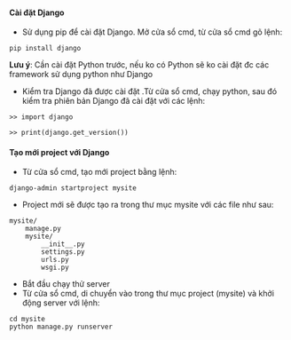 #### Cài đặt Django

- Sử dụng pip để cài đặt Django. Mở cửa sổ cmd, từ cửa sổ cmd gõ lệnh:
```commandline
pip install django
```
**Lưu ý**: Cần cài đặt Python trước, nếu ko có Python sẽ ko cài đặt đc các framework sử dụng python như Django

- Kiểm tra Django đã được cài đặt .Từ cửa sổ cmd, chạy python, sau đó kiểm tra phiên bản Django đã cài đặt với các lệnh:
```commandline
>> import django

>> print(django.get_version())
```

#### Tạo mới project với Django
- Từ cửa sổ cmd, tạo mới project bằng lệnh:
```commandline
django-admin startproject mysite
```

- Project mới sẽ được tạo ra trong thư mục mysite với các file như sau:
```commandline
mysite/
    manage.py
    mysite/
        __init__.py
        settings.py
        urls.py
        wsgi.py
```

- Bắt đầu chạy thử server
- Từ cửa sổ cmd, di chuyển vào trong thư mục project (mysite) và khởi động server với lệnh:
```commandline
cd mysite
python manage.py runserver
```
